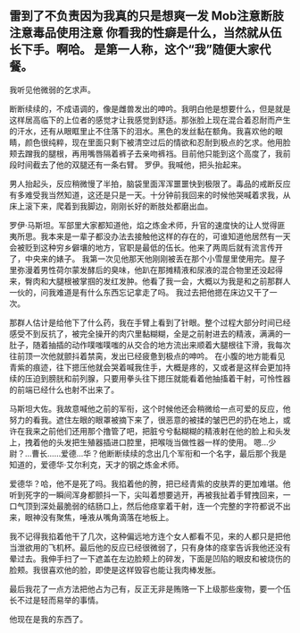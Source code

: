   
  雷到了不负责因为我真的只是想爽一发
  Mob注意断肢注意毒品使用注意
  你看我的性癖是什么，当然就从伍长下手。啊哈。
  是第一人称，这个“我”随便大家代餐。
---------------	


  我听见他微弱的乞求声。
  
  断断续续的，不成语调的，像是雌兽发出的呻吟。我明白他是想要什么，但是就是这样居高临下的上位者的感觉才让我感觉到舒适。那张脸上现在混合着忍耐而产生的汗水，还有从眼眶里止不住落下的泪水。黑色的发丝黏在额角。我喜欢他的眼睛，颜色很纯粹，现在里面只剩下被清空过后的情欲和忍耐到极点的乞求。他用脸颊去蹭我的腿根，再用嘴唇隔着裤子去亲吻裤裆。目前他只能到这个高度了，我前段时间截去了他的双腿还有一条右臂。
  罗伊。我喊他，把头抬起来。
  
  男人抬起头，反应稍微慢了半拍，脑袋里面浑浑噩噩快到极限了。毒品的戒断反应有多难受我当然知道，这还是只是一天。十分钟前我回来的时候他哭喊着求我，从床上滚下来，爬着到我脚边，刚刚长好的断肢处都磨出血。
  
  罗伊·马斯坦。军部里大家都知道他，焰之炼金术师，升官的速度快的让人觉得匪夷所思。我本来是一辈子都没办法去接触他这样的存在的，可谁知道他居然有一天会被贬到这种穷乡僻壤的地方，官职是最低的伍长。他来了两周后就有流言传开了，中央来的婊子。
  我第一次见他那天他刚刚被丢在那个小雪屋里使用完。屋子里弥漫着男性荷尔蒙发酵后的臭味，他趴在那摊精液和尿液的混合物里还没起得来，臀肉和大腿根被掌掴的发红发肿。他看了我一会，大概以为我是和之前那群人一伙的，问我难道是有什么东西忘记拿走了吗。
  我过去把他摁在床边又干了一次。
  
  那群人估计是给他下了什么药，我在手臂上看到了针眼。整个过程大部分时间已经感受不到反抗了，被完全操开的肉穴里黏糊糊，全是之前射进去的精液，满满的一肚子，随着抽插的动作噗嗤噗嗤的从交合的地方流出来顺着大腿根往下滑，我每次往前顶一次他就颤抖着禁脔，发出已经疲惫到极点的呻吟。
  在小腹的地方能看见青紫的痕迹，往下摁压他就会哭着喊我住手，大概是疼的，又或者是这样会更加持续的压迫到膀胱和前列腺，只要用拳头往下摁压就能看着他抽搐着干射，可怜性器的前端已经什么也射不出来了。
  
  马斯坦大佐。我故意喊他之前的军衔，这个时候他还会稍微给一点可爱的反应，他努力的看我。遮住左眼的眼罩被摘下来了，很恶意的被揉的皱巴巴的扔在地上，或许在我来之前他们还用那个撸管了吧，把脏兮兮黏糊糊的精液射在他的脸上和头发上，拽着他的头发把生殖器插进口腔里，把喉咙当做性器一样的使用。
  嗯…少尉？…曹长……爱德…华？他断断续续的念出几个军衔和一个名字，最后那个我是知道的，爱德华·艾尔利克，天才的钢之炼金术师。
  
  爱德华？哈，他不是死了吗。我掐着他的胯，把已经青紫的皮肤弄的更加难堪。他听到死字的一瞬间浑身都颤抖一下，尖叫着想要逃开，再被我扯着手臂拽回来，一口气顶到深处最脆弱的结肠口上，然后他痉挛着干射，连一个完整的字符都说不出来，眼神没有聚焦，唾液从嘴角滴落在地板上。
  
  我不记得我掐着他干了几次，这种偏远地方连个女人都看不见，来的人都只是把他当泄欲用的飞机杯。最后他的反应已经很微弱了，只有身体的痉挛告诉我他还没有晕过去。我伸手扫了一下遮盖在左边脸颊上的碎发，下面是凹陷的眼皮和被烧伤的脸颊。我很喜欢他的脸，即使是这样毁容也能让我肉棒发胀。
  
  最后我花了一点方法把他占为己有，反正无非是贿赂一下上级那些废物，要一个伍长不过是轻而易举的事情。
  
  他现在是我的东西了。
